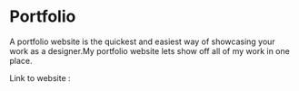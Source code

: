 # Portfolio

A portfolio website is the quickest and easiest way of showcasing your work as a designer.My portfolio website lets  show off all of my work in one place.

Link to website : 
